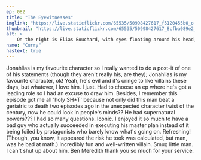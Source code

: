 ```yaml
---
ep: 082
title: "The Eyewitnesses"
imglink: "https://live.staticflickr.com/65535/50998427617_f5120455b0_o.jpg"
thumbnail: "https://live.staticflickr.com/65535/50998427617_8cfba089e2_q.jpg"
alt: >
    On the right is Elias Bouchard, with eyes floating around his head, and a red eye staring right at the viewer from his chest. On the left, upside down, is Calvin Benchley, with five stars across his body symbolising the bullets Daisy shot him with. She's represented by the daisy in the middle. The title of the episode cuts through the middle, separating the two figures.
name: "Curry"
hastext: true
---
```

Jonahlias is my favourite character so I really wanted to do a post-it of one of his statements (though they aren't really his, are they); Jonahlias is my favourite character, ok! Yeah, he's evil and it's cringe to like villains these days, but whatever, I love him. I just. Had to choose an ep where he's got a leading role so I had an excuse to draw him. Besides, I remember this episode got me all 'holy SH*T' because not only did this man beat a geriatric to death two episodes ago in the unexpected character twist of the century, now he could look in people's minds?? He had supernatural powers??? I had so many questions. Iconic. I enjoyed it so much to have a bad guy who actually succeeded in executing his master plan instead of it being foiled by protagonists who barely know what's going on. Refreshing! (Though, you know, it appeared the risk he took was calculated, but man, was he bad at math.) Incredibly fun and well-written villain. Smug little man. I can't shut up about him. Ben Meredith thank you so much for your service.